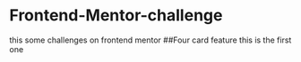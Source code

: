 # Frontend-Mentor-challenge
this some challenges on frontend mentor 
##Four card feature
this is the first one
